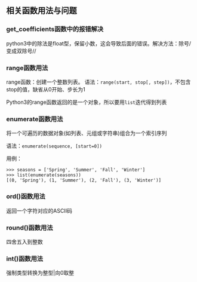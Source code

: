 ## 相关函数用法与问题
### get_coefficients函数中的报错解决
python3中的除法是float型，保留小数，这会导致后面的错误。解决方法：除号/变成双除号//
### range函数用法
range函数：创建一个整数列表。
语法：`range(start, stop[, step])`，不包含stop的值，缺省从0开始、步长为1

Python3的range函数返回的是一个对象，所以要用`list`迭代得到列表

### enumerate函数用法
将一个可遍历的数据对象(如列表、元组或字符串)组合为一个索引序列

语法：`enumerate(sequence, [start=0])`

用例：
```
>>> seasons = ['Spring', 'Summer', 'Fall', 'Winter']
>>> list(enumerate(seasons))
[(0, 'Spring'), (1, 'Summer'), (2, 'Fall'), (3, 'Winter')]
```
### ord()函数用法
返回一个字符对应的ASCII码

### round()函数用法
四舍五入到整数

### int()函数用法
强制类型转换为整型|向0取整